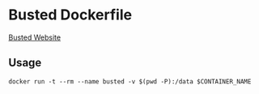 # Busted Dockerfile

[Busted Website](https://olivinelabs.com/busted)

## Usage

`docker run -t --rm --name busted -v $(pwd -P):/data $CONTAINER_NAME`
